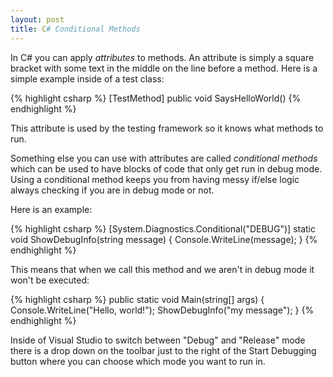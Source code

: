 ```yaml
---
layout: post
title: C# Conditional Methods
---
```


In C# you can apply *attributes* to methods. An attribute is simply a square bracket with some text in the middle on the line before a method. Here is a simple example inside of a test class:


{% highlight csharp %}
[TestMethod]
public void SaysHelloWorld()
{% endhighlight %}

This attribute is used by the testing framework so it knows what methods to run.

Something else you can use with attributes are called *conditional methods* which can be used to have blocks of code that only get run in debug mode. Using a conditional method keeps you from having messy if/else logic always checking if you are in debug mode or not.

Here is an example:

{% highlight csharp %}
[System.Diagnostics.Conditional("DEBUG")]
static void ShowDebugInfo(string message)
{
    Console.WriteLine(message);
}
{% endhighlight %}

This means that when we call this method and we aren't in debug mode it won't be executed:

{% highlight csharp %}
public static void Main(string[] args)
{
    Console.WriteLine("Hello, world!");
    ShowDebugInfo("my message");
}
{% endhighlight %}

Inside of Visual Studio to switch between "Debug" and "Release" mode there is a drop down on the toolbar just to the right of the Start Debugging button where you can choose which mode you want to run in.

